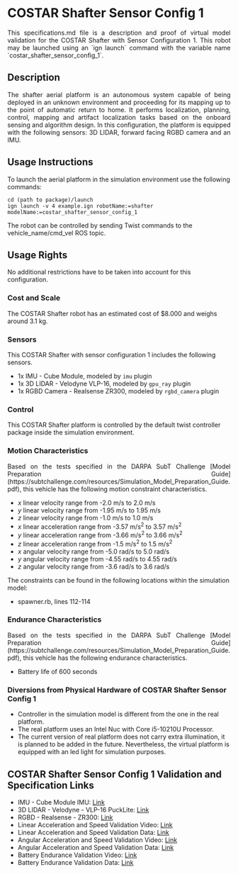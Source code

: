 <!-- This is a Markdown description of a robot model submitted for inclusion in the
DARPA Subterranean Challenge Technology Repository -->

# COSTAR Shafter Sensor Config 1
<div style="text-align: justify">
This specifications.md file is a description and proof of virtual model validation for the COSTAR Shafter with Sensor Configuration 1. This robot may be launched using an `ign launch` command with the variable name `costar_shafter_sensor_config_1`. </div>

## Description
<div style="text-align: justify">
The shafter aerial platform is an autonomous system capable of being deployed in an unknown environment and proceeding for its mapping up to the point of automatic return to home. It performs localization, planning, control, mapping and artifact localization tasks based on the onboard sensing and algorithm design. In this configuration, the platform is equipped with the following sensors: 3D LIDAR, forward facing RGBD camera and an IMU. </div>

## Usage Instructions
To launch the aerial platform in the simulation environment use the following commands:
```
cd (path to package)/launch
ign launch -v 4 example.ign robotName:=shafter modelName:=costar_shafter_sensor_config_1
```

The robot can be controlled by sending Twist commands to the vehicle_name/cmd_vel ROS topic.

## Usage Rights
No additional restrictions have to be taken into account for this configuration.

### Cost and Scale
The COSTAR Shafter robot has an estimated cost of $8.000 and weighs around 3.1 kg.

### Sensors
This COSTAR Shafter with sensor configuration 1 includes the following sensors. 

* 1x IMU - Cube Module, modeled by `imu` plugin
* 1x 3D LIDAR - Velodyne VLP-16, modeled by `gpu_ray` plugin
* 1x RGBD Camera - Realsense ZR300, modeled by `rgbd_camera` plugin

### Control
This COSTAR Shafter platform is controlled by the default twist controller package inside the simulation environment.

### Motion Characteristics
<div style="text-align: justify">
Based on the tests specified in the DARPA SubT Challenge [Model Preparation Guide](https://subtchallenge.com/resources/Simulation_Model_Preparation_Guide.pdf), this vehicle has the following motion constraint characteristics. </div>

* _x_ linear velocity range from -2.0 m/s to 2.0 m/s
* _y_ linear velocity range from -1.95 m/s to 1.95 m/s
* _z_ linear velocity range from -1.0 m/s to 1.0 m/s
* _x_ linear acceleration range from -3.57 m/s<sup>2</sup> to 3.57 m/s<sup>2</sup>
* _y_ linear acceleration range from -3.66 m/s<sup>2</sup> to 3.66 m/s<sup>2</sup>
* _z_ linear acceleration range from -1.5 m/s<sup>2</sup> to 1.5 m/s<sup>2</sup>
* _x_ angular velocity range from -5.0 rad/s to 5.0 rad/s
* _y_ angular velocity range from -4.55 rad/s to 4.55 rad/s
* _z_ angular velocity range from -3.6 rad/s to 3.6 rad/s

The constraints can be found in the following locations within the simulation model:

* spawner.rb, lines 112-114

### Endurance Characteristics
<div style="text-align: justify">
Based on the tests specified in the DARPA SubT Challenge [Model Preparation Guide](https://subtchallenge.com/resources/Simulation_Model_Preparation_Guide.pdf), this vehicle has the following endurance characteristics. </div>

* Battery life of 600 seconds

### Diversions from Physical Hardware of COSTAR Shafter Sensor Config 1

* Controller in the simulation model is different from the one in the real platform. 
* The real platform uses an Intel Nuc with Core i5-10210U Processor.
* The current version of real platform does not carry extra illumination, it is planned to be added in the future. Nevertheless, the virtual platform is equipped with an led light for simulation purposes.

## <a name="validation_links"></a>COSTAR Shafter Sensor Config 1 Validation and Specification Links

* IMU - Cube Module IMU: [Link](https://www.robotshop.com/eu/en/cubepilot-the-cube-black-set-standard-carrier.html)
* 3D LIDAR - Velodyne - VLP-16 PuckLite: [Link](https://velodynelidar.com/products/puck-lite/)
* RGBD - Realsense - ZR300: [Link](https://docs.rs-online.com/5f51/0900766b815b44f8.pdf)
* Linear Acceleration and Speed Validation Video: [Link](https://drive.google.com/file/d/1M53pMNR44Ueb_CtLH7ljEZJuyrnibWPD/view?usp=sharing)
* Linear Acceleration and Speed Validation Data: [Link](https://drive.google.com/drive/folders/1z2chKm4AGy8hZsBgSIs66Btexv78O9km?usp=sharing)
* Angular Acceleration and Speed Validation Video: [Link](https://drive.google.com/file/d/1ZunfZfD0XDU1xCZYNJq0JbRrnMYEAqOt/view?usp=sharing)
* Angular Acceleration and Speed Validation Data: [Link](https://drive.google.com/drive/folders/1z2chKm4AGy8hZsBgSIs66Btexv78O9km?usp=sharing)
* Battery Endurance Validation Video: [Link](https://drive.google.com/file/d/1Mv1udI9n3u5hF4Thffh4AG0-j6y3ZUFE/view?usp=sharing)
* Battery Endurance Validation Data: [Link](https://drive.google.com/drive/folders/1z2chKm4AGy8hZsBgSIs66Btexv78O9km?usp=sharing)
